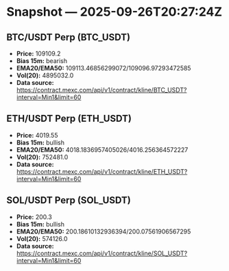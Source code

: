 # Snapshot — 2025-09-26T20:27:24Z

## BTC/USDT Perp (BTC_USDT)
- **Price:** 109109.2
- **Bias 15m:** bearish
- **EMA20/EMA50:** 109113.46856299072/109096.97293472585
- **Vol(20):** 4895032.0
- **Data source:** https://contract.mexc.com/api/v1/contract/kline/BTC_USDT?interval=Min1&limit=60

## ETH/USDT Perp (ETH_USDT)
- **Price:** 4019.55
- **Bias 15m:** bullish
- **EMA20/EMA50:** 4018.1836957405026/4016.256364572227
- **Vol(20):** 752481.0
- **Data source:** https://contract.mexc.com/api/v1/contract/kline/ETH_USDT?interval=Min1&limit=60

## SOL/USDT Perp (SOL_USDT)
- **Price:** 200.3
- **Bias 15m:** bullish
- **EMA20/EMA50:** 200.18610132936394/200.07561906567295
- **Vol(20):** 574126.0
- **Data source:** https://contract.mexc.com/api/v1/contract/kline/SOL_USDT?interval=Min1&limit=60
